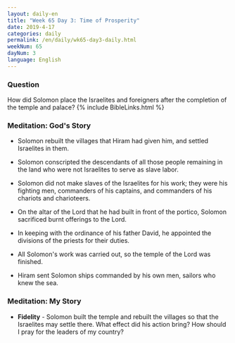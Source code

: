 ```yaml
---
layout: daily-en
title: "Week 65 Day 3: Time of Prosperity"
date: 2019-4-17 
categories: daily
permalink: /en/daily/wk65-day3-daily.html
weekNum: 65
dayNum: 3
language: English
---
```


### Question     
How did Solomon place the Israelites and foreigners after the completion of the temple and palace?
{% include BibleLinks.html %} 

### Meditation: God's Story   
+ Solomon rebuilt the villages that Hiram had given him, and settled Israelites in them. 

+ Solomon conscripted the descendants of all those people remaining in the land who were not Israelites to serve as slave labor. 

+ Solomon did not make slaves of the Israelites for his work; they were his fighting men, commanders of his captains, and commanders of his chariots and charioteers. 

+ On the altar of the Lord that he had built in front of the portico, Solomon sacrificed burnt offerings to the Lord. 

+ In keeping with the ordinance of his father David, he appointed the divisions of the priests for their duties. 

+ All Solomon's work was carried out, so the temple of the Lord was finished. 

+ Hiram sent Solomon ships commanded by his own men, sailors who knew the sea. 

### Meditation: My Story   
+ **Fidelity** - Solomon built the temple and rebuilt the villages so that the Israelites may settle there. What effect did his action bring? How should I pray for the leaders of my country? 
